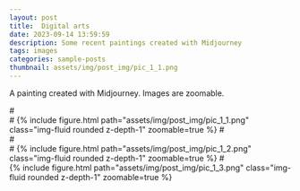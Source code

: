 ```yaml
---
layout: post
title:  Digital arts
date: 2023-09-14 13:59:59
description: Some recent paintings created with Midjourney
tags: images
categories: sample-posts
thumbnail: assets/img/post_img/pic_1_1.png
---
```

A painting created with Midjourney. 
Images are zoomable.

<div class="row mt-3">
    # <div class="col-sm mt-3 mt-md-0">
    #    {% include figure.html path="assets/img/post_img/pic_1_1.png" class="img-fluid rounded z-depth-1" zoomable=true %}
    # </div>
    # <div class="col-sm mt-3 mt-md-0">
    #    {% include figure.html path="assets/img/post_img/pic_1_2.png" class="img-fluid rounded z-depth-1" zoomable=true %}
    # </div>
    <div class="col-sm mt-3 mt-md-0">
        {% include figure.html path="assets/img/post_img/pic_1_3.png" class="img-fluid rounded z-depth-1" zoomable=true %}
    </div>
</div>

